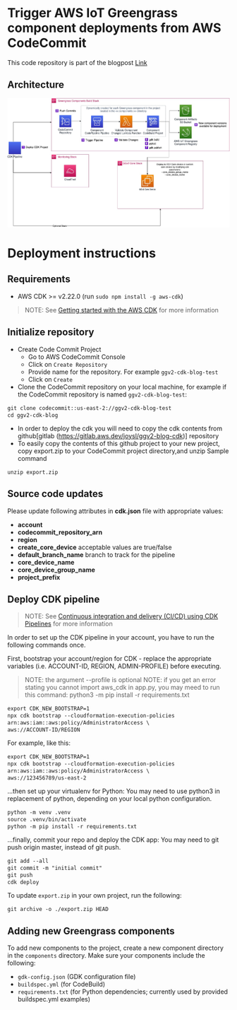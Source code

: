# Trigger AWS IoT Greengrass component deployments from AWS CodeCommit
This code repository is part of the blogpost [Link](https://aws-blogs-prod.amazon.com/iot/?p=9339&preview=true)

## Architecture
![architecture](docs/GGv2CDKGDKEC2.jpeg)

# Deployment instructions

## Requirements

* AWS CDK >= v2.22.0 (run `sudo npm install -g aws-cdk`)
> NOTE: See [Getting started with the AWS CDK](https://docs.aws.amazon.com/cdk/latest/guide/getting_started.html) for more information

## Initialize repository

* Create Code Commit Project
    * Go to AWS CodeCommit Console
    * Click on `Create Repository`
    * Provide name for the repository. For example `ggv2-cdk-blog-test`
    * Click on `Create`
* Clone the CodeCommit repository on your local machine, for example if the CodeCommit repository is named  `ggv2-cdk-blog-test`:
```
git clone codecommit::us-east-2://ggv2-cdk-blog-test
cd ggv2-cdk-blog
```
* In order to deploy the cdk you will need to copy the cdk contents from github[gitlab (https://gitlab.aws.dev/joysl/ggv2-blog-cdk)] repository 
* To easily copy the contents of this github project to your new project, copy export.zip to your CodeCommit project directory,and unzip
Sample command
```
unzip export.zip
```

## Source code updates

Please update following attributes in **cdk.json** file with appropriate values:
   * **account**
   * **codecommit_repository_arn**
   * **region**
   * **create_core_device** acceptable values are true/false
   * **default_branch_name** branch to track for the pipeline
   * **core_device_name**
   * **core_device_group_name**
   * **project_prefix**

## Deploy CDK pipeline
> NOTE: See [Continuous integration and delivery (CI/CD) using CDK Pipelines](https://docs.aws.amazon.com/cdk/latest/guide/cdk_pipeline.html) for more information

In order to set up the CDK pipeline in your account, you have to run the following commands once.

First, bootstrap your account/region for CDK - replace the appropriate variables (i.e. ACCOUNT-ID, REGION, ADMIN-PROFILE) before executing.
> NOTE: the argument --profile is optional
> NOTE: if you get an error stating you cannot import aws_cdk in app.py, you may meed to run this command: python3 -m pip install -r requirements.txt
```
export CDK_NEW_BOOTSTRAP=1 
npx cdk bootstrap --cloudformation-execution-policies arn:aws:iam::aws:policy/AdministratorAccess \
aws://ACCOUNT-ID/REGION 
```

For example, like this:

```
export CDK_NEW_BOOTSTRAP=1                                    
npx cdk bootstrap --cloudformation-execution-policies arn:aws:iam::aws:policy/AdministratorAccess \
aws://123456789/us-east-2
```

...then set up your virtualenv for Python: You may need to use python3 in replacement of python, depending on your local python configuration. 

```
python -m venv .venv
source .venv/bin/activate
python -m pip install -r requirements.txt
```

...finally, commit your repo and deploy the CDK app: You may need to git push origin master, instead of git push. 

```console
git add --all
git commit -m "initial commit"
git push
cdk deploy
```

To update `export.zip` in your own project, run the following:

```
git archive -o ./export.zip HEAD
```

## Adding new Greengrass components

To add new components to the project, create a new component directory in the `components` directory. Make sure your components include the following:
* `gdk-config.json` (GDK configuration file)
* `buildspec.yml` (for CodeBuild)
* `requirements.txt` (for Python dependencies; currently used by provided buildspec.yml examples)

